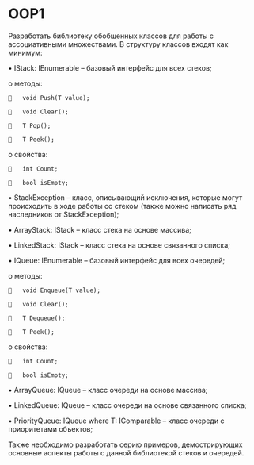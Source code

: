 # OOP1

Разработать библиотеку обобщенных классов для работы с ассоциативными множествами. В структуру классов входят как минимум:

•	IStack<T>: IEnumerable<T> – базовый интерфейс для всех стеков;

  o	методы:
  
    	void Push(T value);
    
    	void Clear();
    
    	T Pop();
    
    	T Peek();
    
  o	свойства:
  
    	int Count;
    
    	bool isEmpty;
    
•	StackException – класс, описывающий исключения, которые могут происходить в ходе работы cо стеком (также можно написать ряд наследников от StackException);

•	ArrayStack<T>: IStack<T> – класс стека на основе массива;

•	LinkedStack<T>: IStack<T> – класс стека на основе связанного списка;

•	IQueue<T>: IEnumerable<T> – базовый интерфейс для всех очередей;

  o	методы:
  
    	void Enqueue(T value);
    
    	void Clear();
    
    	T Dequeue();
    
    	T Peek();
    
  o	свойства:
  
    	int Count;
    
    	bool isEmpty;
    
•	ArrayQueue<T>: IQueue<T> – класс очереди на основе массива;

•	LinkedQueue<T>: IQueue<T> – класс очереди на основе связанного списка;

•	PriorityQueue<T>: IQueue<T> where T: IComparable – класс очереди с приоритетами объектов;

Также необходимо разработать серию примеров, демострирующих основные аспекты работы с данной библиотекой стеков и очередей.
